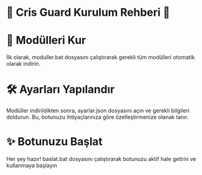 # 🚀 Cris Guard Kurulum Rehberi 🚀

# 🔧 Modülleri Kur
İlk olarak, moduller.bat dosyasını çalıştırarak gerekli tüm modülleri otomatik olarak indirin.

# 🛠️ Ayarları Yapılandır
Modüller indirildikten sonra, ayarlar.json dosyasını açın ve gerekli bilgileri doldurun. Bu, botunuzu ihtiyaçlarınıza göre özelleştirmenize olanak tanır.

# ✨ Botunuzu Başlat
Her şey hazır! baslat.bat dosyasını çalıştırarak botunuzu aktif hale getirin ve kullanmaya başlayın
